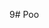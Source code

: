 

















































































































9# Poo